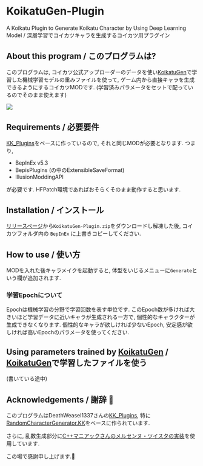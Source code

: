 # KoikatuGen-Plugin
A Koikatu Plugin to Generate Koikatu Character by Using Deep Learning Model / 深層学習でコイカツキャラを生成するコイカツ用プラグイン

## About this program / このプログラムは?
このプログラムは, コイカツ公式アップローダーのデータを使い[KoikatuGen](https://github.com/tropical-362827/KoikatuGen)で学習した機械学習モデルの重みファイルを使って, ゲーム内から直接キャラを生成できるようにするコイカツMODです. (学習済みパラメータをセットで配っているのでそのまま使えます)

![](https://i.imgur.com/HVbzMaW.png)

## Requirements / 必要要件
[KK_Plugins](https://github.com/DeathWeasel1337/KK_Plugins)をベースに作っているので, それと同じMODが必要となります. つまり,
- BepInEx v5.3
- BepisPlugins (の中のExtensibleSaveFormat)
- IllusionModdingAPI

が必要です. HFPatch環境であればおそらくそのまま動作すると思います.

## Installation / インストール
[リリースページ](https://github.com/tropical-362827/KoikatuGen-Plugin/releases)から`KoikatuGen-Plugin.zip`をダウンロードし解凍した後, コイカツフォルダ内の `BepInEx` に上書きコピーしてください.

## How to use / 使い方
MODを入れた後キャラメイクを起動すると, 体型をいじるメニューに`Generate`という欄が追加されます.

### 学習Epochについて
Epochは機械学習の分野で学習回数を表す単位です. このEpoch数が多ければ大きいほど学習データに近いキャラが生成される一方で, 個性的なキャラクターが生成できなくなります.
個性的なキャラが欲しければ少ないEpoch, 安定感が欲しければ高いEpochのパラメータを使ってください.

## Using parameters trained by [KoikatuGen](https://github.com/tropical-362827/KoikatuGen) / [KoikatuGen](https://github.com/tropical-362827/KoikatuGen)で学習したファイルを使う
(書いている途中)

## Acknowledgements / 謝辞 🙇
このプログラムはDeathWeasel1337さんの[KK_Plugins](https://github.com/DeathWeasel1337/KK_Plugins), 特に[RandomCharacterGenerator.KK](https://github.com/DeathWeasel1337/KK_Plugins/tree/master/src/RandomCharacterGenerator.KK)をベースに作られています.

さらに, 乱数生成部分に[C++マニアックさんのメルセンヌ・ツイスタの実装](http://stlalv.la.coocan.jp/MersenneTwister.html)を使用しています.

この場で感謝申し上げます.🙇
